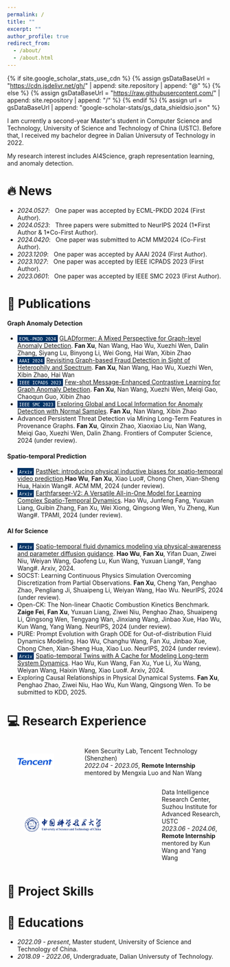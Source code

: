 ```yaml
---
permalink: /
title: ""
excerpt: ""
author_profile: true
redirect_from: 
  - /about/
  - /about.html
---
```


{% if site.google_scholar_stats_use_cdn %}
{% assign gsDataBaseUrl = "https://cdn.jsdelivr.net/gh/" | append: site.repository | append: "@" %}
{% else %}
{% assign gsDataBaseUrl = "https://raw.githubusercontent.com/" | append: site.repository | append: "/" %}
{% endif %}
{% assign url = gsDataBaseUrl | append: "google-scholar-stats/gs_data_shieldsio.json" %}

<span class='anchor' id='about-me'></span>

I am currently a second-year Master's student in Computer Science and Technology, University of Science and Technology of China (USTC). Before that, I received my bachelor degree in Dalian Universuty of Technology in 2022.

My research interest includes AI4Science, graph representation learning, and anomaly detection.


# 🔥 News
- *2024.0527*: &nbsp; One paper was accepted by ECML-PKDD 2024 (First Author).
- *2024.0523*: &nbsp; Three papers were submitted to NeurIPS 2024 (1\*First Author & 1\*Co-First Author).
- *2024.0420*: &nbsp; One paper was submitted to ACM MM2024 (Co-First Author).
- *2023.1209*: &nbsp; One paper was accepted by AAAI 2024 (First Author). 
- *2023.1027*: &nbsp; One paper was accepted by IEEE ICPADS 2023 (First Author).
- *2023.0601*: &nbsp; One paper was accepted by IEEE SMC 2023 (First Author). 

# 📝 Publications 
#### Graph Anomaly Detection
- <span style="background-color: #003366; color: white; padding: 1px 4px; font-size: 12px;">``ECML-PKDD 2024``</span> [GLADformer: A Mixed Perspective for Graph-level Anomaly Detection](https://arxiv.org/abs/2406.00734). **Fan Xu**, Nan Wang, Hao Wu, Xuezhi Wen, Dalin Zhang, Siyang Lu, Binyong Li, Wei Gong, Hai Wan, Xibin Zhao
- <span style="background-color: #003366; color: white; padding: 1px 4px; font-size: 12px;">``AAAI 2024``</span> [Revisiting Graph-based Fraud Detection in Sight of Heterophily and Spectrum](https://arxiv.org/abs/2312.06441). **Fan Xu**, Nan Wang, Hao Wu, Xuezhi Wen, Xibin Zhao, Hai Wan
- <span style="background-color: #003366; color: white; padding: 1px 4px; font-size: 12px;">``IEEE ICPADS 2023``</span> [Few-shot Message-Enhanced Contrastive Learning for Graph Anomaly Detection](https://arxiv.org/abs/2311.10370). **Fan Xu**, Nan Wang, Xuezhi Wen, Meiqi Gao, Chaoqun Guo, Xibin Zhao
- <span style="background-color: #003366; color: white; padding: 1px 4px; font-size: 12px;">``IEEE SMC 2023``</span> [Exploring Global and Local Information for Anomaly Detection with Normal Samples](https://arxiv.org/abs/2306.02025). **Fan Xu**, Nan Wang, Xibin Zhao
- Advanced Persistent Threat Detection via Mining Long-Term Features in Provenance Graphs. **Fan Xu**, Qinxin Zhao, Xiaoxiao Liu, Nan Wang, Meiqi Gao, Xuezhi Wen, Dalin Zhang. Frontiers of Computer Science, 2024 (under review).

#### Spatio-temporal Prediction
- <span style="background-color: #003366; color: white; padding: 1px 4px; font-size: 12px;">``Arxiv``</span> [PastNet: introducing physical inductive biases for spatio-temporal video prediction](https://arxiv.org/abs/2305.11421).**Hao Wu**, **Fan Xu**, Xiao Luo#, Chong Chen, Xian-Sheng Hua, Haixin Wang#. ACM MM, 2024 (under review).
- <span style="background-color: #003366; color: white; padding: 1px 4px; font-size: 12px;">``Arxiv``</span> [Earthfarseer-V2: A Versatile All-in-One Model for Learning Complex Spatio-Temporal Dynamics](https://ojs.aaai.org/index.php/AAAI/article/view/29521/30866). Hao Wu, Junfeng Fang, Yuxuan Liang, Guibin Zhang, Fan Xu, Wei Xiong, Qingsong Wen, Yu Zheng, Kun Wang#. TPAMI, 2024 (under review).

#### AI for Science
- <span style="background-color: #003366; color: white; padding: 1px 4px; font-size: 12px;">``Arxiv``</span> [Spatio-temporal fluid dynamics modeling via physical-awareness and parameter diffusion guidance](https://scholar.google.com/citations?view_op=view_citation&hl=en&user=HdXMhfcAAAAJ&citation_for_view=HdXMhfcAAAAJ:IWHjjKOFINEC). **Hao Wu**, **Fan Xu**, Yifan Duan, Ziwei Niu, Weiyan Wang, Gaofeng Lu, Kun Wang, Yuxuan Liang#, Yang Wang#. Arxiv, 2024.
- SOCST: Learning Continuous Physics Simulation Overcoming Discretization from Partial Observations. **Fan Xu**, Cheng Yan, Penghao Zhao, Pengliang Ji, Shuaipeng Li, Weiyan Wang, Hao Wu. NeurIPS, 2024 (under review).
- Open-CK: The Non-linear Chaotic Combustion Kinetics Benchmark. **Zaige Fei**, **Fan Xu**, Yuxuan Liang, Ziwei Niu, Penghao Zhao, Shuaipeng Li, Qingsong Wen, Tengyang Wan, Jinxiang Wang, Jinbao Xue, Hao Wu, Kun Wang, Yang Wang. NeurIPS, 2024 (under review).
- PURE: Prompt Evolution with Graph ODE for Out-of-distribution Fluid Dynamics Modeling. Hao Wu, Changhu Wang, Fan Xu, Jinbao Xue, Chong Chen, Xian-Sheng Hua, Xiao Luo. NeurIPS, 2024 (under review).
- <span style="background-color: #003366; color: white; padding: 1px 4px; font-size: 12px;">``Arxiv``</span> [Spatio-temporal Twins with A Cache for Modeling Long-term System Dynamics](https://openreview.net/forum?id=aE6HazMgRz&referrer=%5BAuthor%20Console%5D(%2Fgroup%3Fid%3DICLR.cc%2F2024%2FConference%2FAuthors%23your-submissions)). Hao Wu, Kun Wang, Fan Xu, Yue Li, Xu Wang, Weiyan Wang, Haixin Wang, Xiao Luo#.  Arxiv, 2024.
- Exploring Causal Relationships in Physical Dynamical Systems. **Fan Xu**, Penghao Zhao, Ziwei Niu, Hao Wu, Kun Wang, Qingsong Wen. To be submitted to KDD, 2025.

#  💻 Research Experience
<div style="display: flex; align-items: center;">
  <img src="../images/tencent.png" alt="" style="width: 90px; margin-right: 50px; margin-left: 20px;"/>
  <ul style="list-style-type: disc; padding-left: 20px;">
    <li style="list-style-type: none;">Keen Security Lab, Tencent Technology (Shenzhen)</li>
    <li style="list-style-type: none;"><em>2022.04 - 2023.05</em>, <strong>Remote Internship</strong></li>
    <li style="list-style-type: none;">mentored by Mengxia Luo and Nan Wang</li>
  </ul>
</div>

<div style="display: flex; align-items: center;">
  <img src="../images/ustc.png" alt="" style="width: 180px; margin-right: 100px; margin-left: 40px;"/>
  <ul style="list-style-type: disc; padding-left: 40px;">
    <li style="list-style-type: none;">Data Intelligence Research Center, Suzhou Institute for Advanced Research, USTC</li>
    <li style="list-style-type: none;"><em>2023.06 - 2024.06</em>, <strong>Remote Internship</strong></li>
    <li style="list-style-type: none;">mentored by Kun Wang and Yang Wang</li>
  </ul>
</div>

# 💬 Project Skills




# 📖 Educations
- *2022.09 - present*, Master student, University of Science and Technology of China. 
- *2018.09 - 2022.06*, Undergraduate, Dalian Universuty of Technology. 



<!--
# 🎖 Honors and Awards
- *2023.10* Outstanding Graduate Student Award of Zhejiang University (Top 20%).
- *2021.02* Outstanding Undergraduate Award (Top 5%).
- *2020.10* National Scholarship, highest scholarship from Ministry of Education of China (Top 1%).
- *2020.03* Provincial Hundred-excellent College Student Award (Top 1%). 

# 📖 Educations
- *2021.09 - present*, Ph.D student, Zhejiang University, Hangzhou. 
- *2017.09 - 2021.06*, Undergraduate, Anhui Agricultural University, Hefei. 

# 💬 Invited Talks
- *2021.06*, Lorem ipsum dolor sit amet, consectetur adipiscing elit. Vivamus ornare aliquet ipsum, ac tempus justo dapibus sit amet. 
- *2021.03*, Lorem ipsum dolor sit amet, consectetur adipiscing elit. Vivamus ornare aliquet ipsum, ac tempus justo dapibus sit amet.  \| [\[video\]](https://github.com/)

# 💻 Internships
- *2019.05 - 2020.02*, [Lorem](https://github.com/), China.
-->
